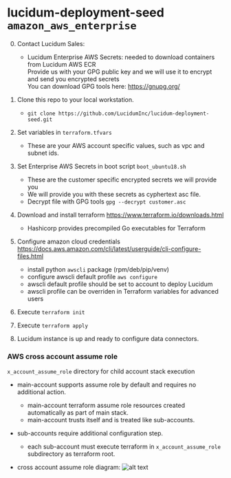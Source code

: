 # lucidum-deployment-seed `amazon_aws_enterprise`


0. Contact Lucidum Sales:
   - Lucidum Enterprise AWS Secrets: needed to download containers from Lucidum AWS ECR\
     Provide us with your GPG public key and we will use it to encrypt and send you encrypted secrets\
     You can download GPG tools here: https://gnupg.org/

1. Clone this repo to your local workstation.
   - `git clone https://github.com/LucidumInc/lucidum-deployment-seed.git`

2. Set variables in `terraform.tfvars`
   - These are your AWS account specific values, such as vpc and subnet ids.

3. Set Enterprise AWS Secrets in boot script `boot_ubuntu18.sh`
   - These are the customer specific encrypted secrets we will provide you
   - We will provide you with these secrets as cyphertext asc file.
   - Decrypt file with GPG tools `gpg --decrypt customer.asc`

4. Download and install terraform https://www.terraform.io/downloads.html
   - Hashicorp provides precompiled Go executables for Terraform

5. Configure amazon cloud credentials https://docs.aws.amazon.com/cli/latest/userguide/cli-configure-files.html
   - install python `awscli` package (rpm/deb/pip/venv)
   - configure awscli default profile `aws configure`
   - awscli default profile should be set to account to deploy Lucidum
   - awscli profile can be overriden in Terraform variables for advanced users

6. Execute `terraform init`

7. Execute `terraform apply`

8. Lucidum instance is up and ready to configure data connectors.


### AWS cross account assume role

`x_account_assume_role` directory for child account stack execution

- main-account supports assume role by default and requires no additional action.
  * main-account terraform assume role resources created automatically as part of main stack.
  * main-account trusts itself and is treated like sub-accounts.

- sub-accounts require additional configuration step.
  * each sub-account must execute terraform in `x_account_assume_role` subdirectory as terraform root.

- cross account assume role diagram:
![alt text](https://github.com/LucidumInc/lucidum-deployment-seed/blob/master/assume-role.jpg?raw=true)
